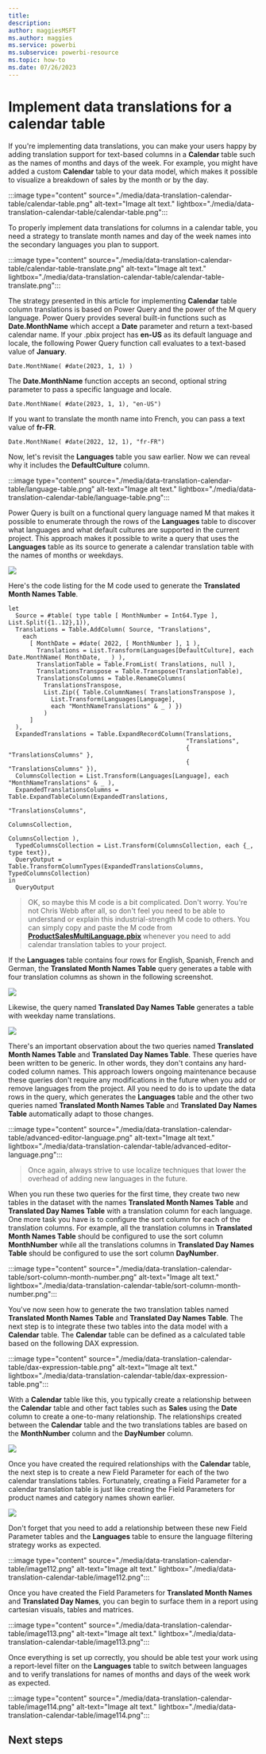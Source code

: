 ```yaml
---
title: 
description: 
author: maggiesMSFT   
ms.author: maggies
ms.service: powerbi
ms.subservice: powerbi-resource
ms.topic: how-to
ms.date: 07/26/2023
---
```

# Implement data translations for a calendar table

If you're implementing data translations, you can make your users happy by adding translation support for text-based columns in a **Calendar** table such as the names of months and days of the week. For example, you might have added a custom **Calendar** table to your data model, which makes it possible to visualize a breakdown of sales by the month or by the day.

:::image type="content" source="./media/data-translation-calendar-table/calendar-table.png" alt-text="Image alt text." lightbox="./media/data-translation-calendar-table/calendar-table.png":::

To properly implement data translations for columns in a calendar table, you need a strategy to translate month names and day of the week names into the secondary languages you plan to support.

:::image type="content" source="./media/data-translation-calendar-table/calendar-table-translate.png" alt-text="Image alt text." lightbox="./media/data-translation-calendar-table/calendar-table-translate.png":::

The strategy presented in this article for implementing **Calendar** table column translations is based on Power Query and the power of the M query language. Power Query provides several built-in functions such as **Date.MonthName** which accept a **Date** parameter and return a text-based calendar name. If your .pbix project has **en-US** as its default language and locale, the following Power Query function call evaluates to a text-based value of **January**.

```powerquery-m
Date.MonthName( #date(2023, 1, 1) )
```

The **Date.MonthName** function accepts an second, optional string parameter to pass a specific language and locale.

```powerquery-m
Date.MonthName( #date(2023, 1, 1), "en-US")
```

If you want to translate the month name into French, you can pass a text value of **fr-FR**.

```powerquery-m
Date.MonthName( #date(2022, 12, 1), "fr-FR")
```

Now, let's revisit the **Languages** table you saw earlier. Now we can reveal why it includes the **DefaultCulture** column.

:::image type="content" source="./media/data-translation-calendar-table/language-table.png" alt-text="Image alt text." lightbox="./media/data-translation-calendar-table/language-table.png":::

Power Query is built on a functional query language named M that makes it possible to enumerate through the rows of the **Languages** table to discover what languages and what default cultures are supported in the current project. This approach makes it possible to write a query that uses the **Languages** table as its source to generate a calendar translation table with the names of months or weekdays.

<img src="./images/BuildingMultiLanguageReportsInPowerBI/media/lanaguage-month-day-table.png"    />

Here's the code listing for the M code used to generate the **Translated Month Names Table**.

```powerquery-m
let
  Source = #table( type table [ MonthNumber = Int64.Type ], List.Split({1..12},1)),
  Translations = Table.AddColumn( Source, "Translations",
    each
      [ MonthDate = #date( 2022, [ MonthNumber ], 1 ),
        Translations = List.Transform(Languages[DefaultCulture], each Date.MonthName( MonthDate, _ ) ),
        TranslationTable = Table.FromList( Translations, null ),
        TranslationsTranspose = Table.Transpose(TranslationTable),
        TranslationsColumns = Table.RenameColumns(
          TranslationsTranspose,
          List.Zip({ Table.ColumnNames( TranslationsTranspose ),
            List.Transform(Languages[Language],
            each "MonthNameTranslations" & _ ) })
          )
      ]
  ),
  ExpandedTranslations = Table.ExpandRecordColumn(Translations,
                                                  "Translations",
                                                  { "TranslationsColumns" },
                                                  { "TranslationsColumns" }),
  ColumnsCollection = List.Transform(Languages[Language], each "MonthNameTranslations" & _ ),
  ExpandedTranslationsColumns = Table.ExpandTableColumn(ExpandedTranslations,
                                                        "TranslationsColumns",
                                                        ColumnsCollection,
                                                        ColumnsCollection ),
  TypedColumnsCollection = List.Transform(ColumnsCollection, each {_, type text}),
  QueryOutput = Table.TransformColumnTypes(ExpandedTranslationsColumns, TypedColumnsCollection)
in
  QueryOutput
```

> OK, so maybe this M code is a bit complicated. Don't worry. You're not Chris Webb after all, so  don't feel you need to be able to understand or explain this industrial-strength M code to others. You can simply copy and paste the M code from [**ProductSalesMultiLanguage.pbix**](https://github.com/PowerBiDevCamp/TranslationsBuilder/raw/main/LiveDemo/ProductSalesMultiLanguage.pbix) whenever you need to add calendar translation tables to your project.

If the **Languages** table contains four rows for English, Spanish, French and German, the **Translated Month Names Table** query generates a table with four translation columns as shown in the following screenshot.

<img src="./images/BuildingMultiLanguageReportsInPowerBI/media/lanaguage-month-table.png"   />

Likewise, the query named **Translated Day Names Table** generates a table with weekday name translations.

<img src="./images/BuildingMultiLanguageReportsInPowerBI/media/lanaguage-day-table.png"    />

There's an important observation about the two queries named **Translated Month Names Table** and **Translated Day Names Table**. These queries have been written to be generic. In other words, they don't contains any hard-coded column names. This approach lowers ongoing maintenance because these queries don't require any modifications in the future when you add or remove languages from the project. All you need to do is to update the data rows in the query, which generates the **Languages** table and the other two queries named **Translated Month Names Table** and **Translated Day Names Table** automatically adapt to those changes.

:::image type="content" source="./media/data-translation-calendar-table/advanced-editor-language.png" alt-text="Image alt text." lightbox="./media/data-translation-calendar-table/advanced-editor-language.png":::

> Once again, always strive to use localize techniques that lower the overhead of adding new languages in the future.

When you run these two queries for the first time, they create two new tables in the dataset with the names **Translated Month Names Table** and **Translated Day Names Table** with a translation column for each language. One more task you have is to configure the sort column for each of the translation columns. For example, all the translation columns in **Translated Month Names Table** should be configured to use the sort column  **MonthNumber**  while all the translations columns in **Translated Day Names Table** should be configured to use the sort column **DayNumber**.

:::image type="content" source="./media/data-translation-calendar-table/sort-column-month-number.png" alt-text="Image alt text." lightbox="./media/data-translation-calendar-table/sort-column-month-number.png":::

You've now seen how to generate the two translation tables named **Translated Month Names Table** and **Translated Day Names Table**. The next step is to integrate these two tables into the data model with a **Calendar** table. The **Calendar** table can be defined as a calculated table based on the following DAX expression.

:::image type="content" source="./media/data-translation-calendar-table/dax-expression-table.png" alt-text="Image alt text." lightbox="./media/data-translation-calendar-table/dax-expression-table.png":::

With a **Calendar** table like this, you typically create a relationship between the **Calendar** table and other fact tables such as **Sales** using the **Date** column to create a one-to-many relationship. The relationships created between the **Calendar** table and the two translations tables are based on the **MonthNumber** column and the **DayNumber** column.

<img src="./images/BuildingMultiLanguageReportsInPowerBI/media/calendar-month-associate.png"  />

Once you have created the required relationships with the **Calendar** table, the next step is to create a new Field Parameter for each of the two calendar translations tables. Fortunately, creating a Field Parameter for a calendar translation table is just like creating the Field Parameters for product names and category names shown earlier.

<img src="./images/BuildingMultiLanguageReportsInPowerBI/media/image111.png"   />

Don't forget that you need to add a relationship between these new Field Parameter tables and the **Languages** table to ensure the language filtering strategy works as expected.

:::image type="content" source="./media/data-translation-calendar-table/image112.png" alt-text="Image alt text." lightbox="./media/data-translation-calendar-table/image112.png":::

Once you have created the Field Parameters for **Translated Month Names** and **Translated Day Names**, you can begin to surface them in a report using cartesian visuals, tables and matrices.

:::image type="content" source="./media/data-translation-calendar-table/image113.png" alt-text="Image alt text." lightbox="./media/data-translation-calendar-table/image113.png":::

Once everything is set up correctly, you should be able test your work using a report-level filter on the **Languages** table to switch between languages and to verify translations for names of months and days of the week work as expected.

:::image type="content" source="./media/data-translation-calendar-table/image114.png" alt-text="Image alt text." lightbox="./media/data-translation-calendar-table/image114.png":::

## Next steps
